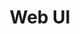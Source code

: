 ---
categories: ["reference"]
tags: ["web ui"]
title: "Web UI"
linkTitle: "Web UI"
weight: 3
description: >
  A short lead description about this content page. It can be **bold** or _italic_ and can be split over multiple paragraphs.
---